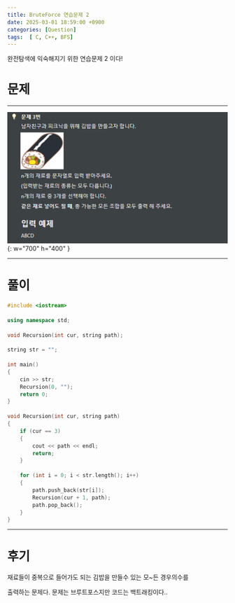 ```yaml
---
title: BruteForce 연습문제 2
date: 2025-03-01 18:59:00 +0900
categories: [Question]  
tags:  [ C, C++, BFS]
---
```


완전탐색에 익숙해지기 위한 연습문제 2 이다!

# 문제   
---------------------------------------
![Desktop View](/assets/img/bruteforce2.png){: w="700" h="400" }

---------------------------------------

# 풀이

```c++
#include <iostream>

using namespace std;

void Recursion(int cur, string path);

string str = "";

int main()
{
    cin >> str;
    Recursion(0, "");
    return 0;
}

void Recursion(int cur, string path)
{
    if (cur == 3)
    {
        cout << path << endl;
        return;
    }
    
    for (int i = 0; i < str.length(); i++)
    {
        path.push_back(str[i]);
        Recursion(cur + 1, path);
        path.pop_back();
    }
}
```
---------------------------------------

# 후기

재료들이 중복으로 들어가도 되는 김밥을 만들수 있는 모~든 경우의수를

출력하는 문제다. 문제는 브루트포스지만 코드는 백트래킹이다..
